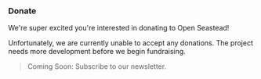 ### Donate
We're super excited you're interested in donating to Open Seastead!

Unfortunately, we are currently unable to accept any donations.
The project needs more development before we begin fundraising.

>Coming Soon: Subscribe to our newsletter.
